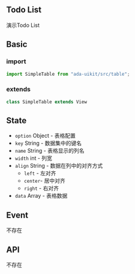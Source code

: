## Todo List

演示Todo List

<div class="ada-module" data-type="entries/todolist.js"></div>

## Basic

### import

```javascript
import SimpleTable from "ada-uikit/src/table";
```

### extends

```javascript
class SimpleTable extends View
```

## State

- `option` Object - 表格配置
 - `key` String - 数据集中的键名
 - `name` String - 表格显示的列名
 - `width` int - 列宽
 - `align` String - 数据在列中的对齐方式
   - `left` - 左对齐
   - `center`- 居中对齐
   - `right` - 右对齐
- `data` Array - 表格数据

## Event

不存在

## API

不存在

